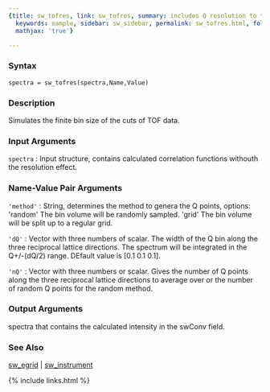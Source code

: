 ```yaml
---
{title: sw_tofres, link: sw_tofres, summary: includes Q resolution to the spectrum,
  keywords: sample, sidebar: sw_sidebar, permalink: sw_tofres.html, folder: swfiles,
  mathjax: 'true'}

---
```


### Syntax

`spectra = sw_tofres(spectra,Name,Value)`

### Description

Simulates the finite bin size of the cuts of TOF data.
 

### Input Arguments

`spectra`
: Input structure, contains calculated correlation functions
  withouth the resolution effect.

### Name-Value Pair Arguments

`'method'`
: String, determines the method to genera the Q points, options:
      'random'    The bin volume will be randomly sampled.
      'grid'      The bin volume will be split up to a regular
                  grid.

`'dQ'`
: Vector with three numbers of scalar. The width of the Q bin
  along the three reciprocal lattice directions. The spectrum
  will be integrated in the Q+/-(dQ/2) range. DEfault value is
  [0.1 0.1 0.1].

`'nQ'`
: Vector with three numbers or scalar. Gives the number of Q
  points along the three reciprocal lattice directions to average
  over or the number of random Q points for the random method.

### Output Arguments

spectra that contains the calculated intensity in the swConv field.

### See Also

[sw_egrid](sw_egrid.html) \| [sw_instrument](sw_instrument.html)

{% include links.html %}
